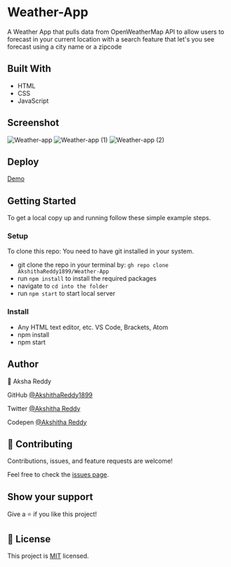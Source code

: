 # Weather-App

A Weather App that pulls data from OpenWeatherMap API to allow users to forecast in your current location with a search feature that let's you see forecast using a city name or a zipcode

## Built With

- HTML
- CSS
- JavaScript

## Screenshot

![Weather-app](https://user-images.githubusercontent.com/70577783/156541303-b2325ddc-c320-4379-b37c-47a5bc56148a.png)
![Weather-app (1)](https://user-images.githubusercontent.com/70577783/156541317-ef63eba7-ce6f-4e27-8555-6d5fcd82aeb9.png)
![Weather-app (2)](https://user-images.githubusercontent.com/70577783/156541332-d95dfdef-07c7-4f62-973a-6819bc84f6f3.png)

## Deploy

[Demo](https://akshithareddy1899.github.io/Weather-App/)

## Getting Started

To get a local copy up and running follow these simple example steps.

### Setup
To clone this repo: You need to have git installed in your system.

- git clone the repo in your terminal by: `gh repo clone AkshithaReddy1899/Weather-App`
- run `npm install` to install the required packages
- navigate to 
`cd into the folder`
- run `npm start` to start local server

### Install

- Any HTML text editor, etc. VS Code, Brackets, Atom
- npm install
- npm start

## Author

👤 Aksha Reddy

GitHub [@AkshithaReddy1899](https://github.com)

Twitter [@Akshitha Reddy](https://twitter.com)

Codepen [@Akshitha Reddy](https://codepen.io/Akshitha_Reddy)


## 🤝 Contributing

Contributions, issues, and feature requests are welcome!

Feel free to check the [issues page]().

## Show your support

Give a ⭐️ if you like this project!

## 📝 License

This project is [MIT](./MIT.md) licensed.
